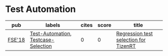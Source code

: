 # Test Automation

|pub|labels|cites|score|title|
|---|------|-----|-----|-----|
|[FSE'18](https://dblp.org/db/conf/sigsoft/fse2018.html)|[Test-Automation](Test-Automation.md), [Testcase-Selection](Testcase-Selection.md)|0|0|[Regression test selection for TizenRT](https://scholar.google.com/scholar?q=Regression+test+selection+for+TizenRT)|
